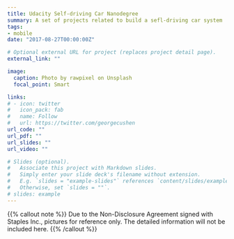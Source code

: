 ```yaml
---
title: Udacity Self-driving Car Nanodegree
summary: A set of projects related to build a sefl-driving car system
tags:
- mobile
date: "2017-08-27T00:00:00Z"

# Optional external URL for project (replaces project detail page).
external_link: ""

image:
  caption: Photo by rawpixel on Unsplash
  focal_point: Smart

links:
# - icon: twitter
#   icon_pack: fab
#   name: Follow
#   url: https://twitter.com/georgecushen
url_code: ""
url_pdf: ""
url_slides: ""
url_video: ""

# Slides (optional).
#   Associate this project with Markdown slides.
#   Simply enter your slide deck's filename without extension.
#   E.g. `slides = "example-slides"` references `content/slides/example-slides.md`.
#   Otherwise, set `slides = ""`.
# slides: example
---
```


{{% callout note %}}
Due to the Non-Disclosure Agreement signed with Staples Inc., pictures for reference only. The detailed information will not be included here. 
{{% /callout %}}